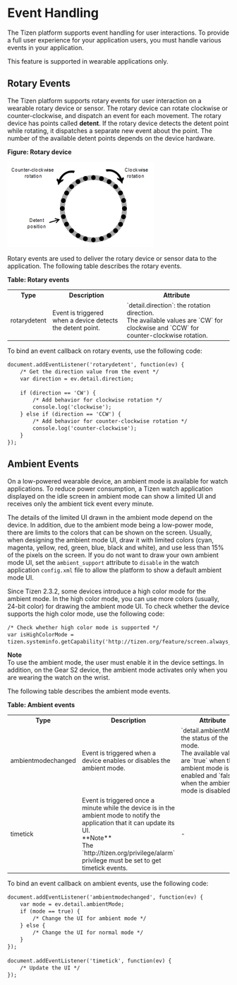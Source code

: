 

Event Handling
==============

The Tizen platform supports event handling for user interactions. To
provide a full user experience for your application users, you must
handle various events in your application.

This feature is supported in wearable applications only.

Rotary Events <a name="rotary"></a>
-------------

The Tizen platform supports rotary events for user interaction on a
wearable rotary device or sensor. The rotary device can rotate clockwise
or counter-clockwise, and dispatch an event for each movement. The
rotary device has points called **detent**. If the rotary device detects
the detent point while rotating, it dispatches a separate new event
about the point. The number of the available detent points depends on
the device hardware.

**Figure: Rotary device**

![Rotary device](./media/rotary-event.png)

Rotary events are used to deliver the rotary device or sensor data to
the application. The following table describes the rotary events.

**Table: Rotary events**

<table>
<tr>
<th>Type</th>
<th>Description</th>
<th>Attribute</th>
</tr>
<tr>
<td>rotarydetent</td>
<td>Event is triggered when a device detects the detent point.</td>
<td>`detail.direction`: the rotation direction.<br>
The available values are `CW` for clockwise and `CCW` for counter-clockwise rotation.
</td>
</tr>

</table>

To bind an event callback on rotary events, use the following code:

``` {.prettyprint}
document.addEventListener('rotarydetent', function(ev) {
    /* Get the direction value from the event */
    var direction = ev.detail.direction;

    if (direction == 'CW') {
        /* Add behavior for clockwise rotation */
        console.log('clockwise');
    } else if (direction == 'CCW') {
        /* Add behavior for counter-clockwise rotation */
        console.log('counter-clockwise');
    }
});
```

Ambient Events <a name="ambient"></a>
--------------

On a low-powered wearable device, an ambient mode is available for watch
applications. To reduce power consumption, a Tizen watch application
displayed on the idle screen in ambient mode can show a limited UI and
receives only the ambient tick event every minute.

The details of the limited UI drawn in the ambient mode depend on the
device. In addition, due to the ambient mode being a low-power mode,
there are limits to the colors that can be shown on the screen. Usually,
when designing the ambient mode UI, draw it with limited colors (cyan,
magenta, yellow, red, green, blue, black and white), and use less than
15% of the pixels on the screen. If you do not want to draw your own
ambient mode UI, set the `ambient_support` attribute to `disable` in the
watch application `config.xml` file to allow the platform to show a
default ambient mode UI.

Since Tizen 2.3.2, some devices introduce a high color mode for the
ambient mode. In the high color mode, you can use more colors (usually,
24-bit color) for drawing the ambient mode UI. To check whether the
device supports the high color mode, use the following code:

``` {.prettyprint}
/* Check whether high color mode is supported */
var isHighColorMode = tizen.systeminfo.getCapability('http://tizen.org/feature/screen.always_on.high_color');
```

<div class="note">

**Note** <br>
To use the ambient mode, the user must enable it in the device
settings. In addition, on the Gear S2 device, the ambient mode activates
only when you are wearing the watch on the wrist.

</div>

The following table describes the ambient mode events.

**Table: Ambient events**

<table>
<tr>
<th>Type</th>
<th>Description</th>
<th>Attribute</th>
</tr>
<tr>
<td>ambientmodechanged</td>
<td>Event is triggered when a device enables or disables the ambient mode.</td>
<td>`detail.ambientMode`: the status of the mode.<br>
The available values are `true` when the ambient mode is enabled and `false` when the ambient mode is disabled.
</td>
</tr>
<tr>
<td>timetick</td>
<td>Event is triggered once a minute while the device is in the ambient mode to notify the application that it can update its UI.<br>
<div class="note">**Note** <br>
The `http://tizen.org/privilege/alarm` privilege must be set to get timetick events.</div>
</td>
<td>-</td>
</tr>
</table>

To bind an event callback on ambient events, use the following code:

``` {.prettyprint}
document.addEventListener('ambientmodechanged', function(ev) {
    var mode = ev.detail.ambientMode;
    if (mode == true) {
        /* Change the UI for ambient mode */
    } else {
        /* Change the UI for normal mode */
    }
});

document.addEventListener('timetick', function(ev) {
    /* Update the UI */
});
```
